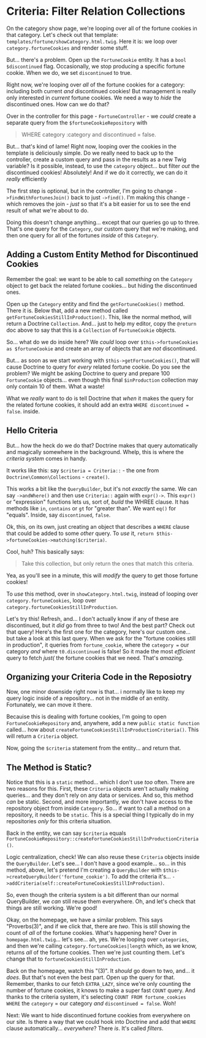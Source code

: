 # Criteria: Filter Relation Collections

On the category show page, we're looping over all of the fortune cookies in that
category. Let's check out that template: `templates/fortune/showCategory.html.twig`.
Here it is: we loop over `category.fortuneCookies` and render some stuff.

But... there's a problem. Open up the `FortuneCookie` entity. It has a
`bool $discontinued` flag. Occasionally, we stop producing a specific fortune cookie.
When we do, we set `discontinued` to true.

Right now, we're looping over *all* of the fortune cookies for a category: including
both current *and* discontinued cookies! But management is really only interested
in *current* fortune cookies. We need a way to *hide* the discontinued ones. How
can we do that?

Over in the controller for this page - `FortuneController` - we *could* create a
separate query from the `$fortuneCookieRepository` with

> WHERE category :category and discontinued = false.

But... that's kind of lame! Right now, looping over the cookies in the template
is deliciously simple. Do we really need to back up to the controller, create
a custom query and pass in the results as a new Twig variable? Is it possible,
instead, to use the `category` object... but filter *out* the discontinued
cookies! Absolutely! And if we do it correctly, we can do it *really* efficiently

The first step is optional, but in the controller, I'm going to change
`->findWithFortunesJoin()` back to just `->find()`. I'm making this change - which
removes the join - *just* so that it's a bit easier for us to see the end result
of what we're about to do.

Doing this doesn't change anything... except that our queries go up to three. That's
one query for the `Category`, our custom query that we're making, and then one query
for all of the fortunes *inside* of this `Category`.

## Adding a Custom Entity Method for Discontinued Cookies

Remember the goal: we want to be able to call *something* on the `Category` object
to get back the related fortune cookies... but hiding the discontinued ones.

Open up the `Category` entity and find the `getFortuneCookies()` method. There it
is. Below that, add a new method called `getFortuneCookiesStillInProduction()`. This,
like the normal method, will return a Doctrine `Collection`. And... just to help
my editor, copy the `@return` doc above to say that this is a `Collection` of
`FortuneCookie` objects.

So... what do we do inside here? We *could* loop over
`$this->fortuneCookies as $fortuneCookie` and create an array of objects that
are *not* discontinued.

But... as soon as we start working with `$this->getFortuneCookies()`, that will
cause Doctrine to query for *every* related fortune cookie. Do you see the problem?
We might be asking Doctrine to query and prepare 100 `FortuneCookie` objects...
even though this final `$inProduction` collection may only contain 10 of them.
What a waste!

What we *really* want to do is tell Doctrine that *when* it makes the query for
the related fortune cookies, it should add an extra `WHERE discontinued = false`.
inside.

## Hello Criteria

But... how the heck do we do that? Doctrine makes that query automatically and
magically somewhere in the background. Whelp, this is where the *criteria system*
comes in handy.

It works like this: say `$criteria = Criteria::` - the one from
`Doctrine\Common\Collections` - `create()`.

This works a bit like the `QueryBuilder`, but it's not *exactly* the same. We
can say `->andWhere()` and then use `Criteria::` again with `expr()->`. This
`expr()` or "expression" functions lets us, sort of, *build* the WHREE clause.
It has methods like `in`, `contains` or `gt` for "greater than". We want `eq()` for
"equals". Inside, say `discontinued`, `false`.

Ok, this, on its own, just creating an object that describes a `WHERE` clause
that could be added to some *other* query. To *use* it,
`return $this->fortuneCookies->matching($criteria)`.

Cool, huh? This basically says:

> Take this collection, but only return the ones that match this criteria.

Yea, as you'll see in a minute, this will *modify* the query to get those fortune
cookies!

To *use* this method, over in `showCategory.html.twig`, instead of looping over
`category.fortuneCookies`, loop over `category.fortuneCookiesStillInProduction`.

Let's try this! Refresh, and... I don't actually know if any of these are
discontinued, but it *did* go from three to two! And the best part? Check out that
query! Here's the first one for the category, here's our custom one... but take a
look at this last query. When we ask for the "fortune cookies still in production",
it queries from `fortune_cookie`, where the `category =` our category *and* where
`t0.discontinued` is false! So it made the most *efficient* query to fetch *just(*
the fortune cookies that we need. That's *amazing*.

## Organizing your Criteria Code in the Reposiotry

Now, one minor downside right now is that... i normally like to keep my query logic
inside of a repository... not in the middle of an entity. Fortunately, we can move
it there.

Becauise this is dealing with fortune cookies, I'm going to open
`FortuneCookieRepository` and, anywhere, add a new `public static function` called...
how about `createFortuneCookiesStillInProductionCriteria()`. This will return a
`Criteria` object.

Now, going the `$criteria` statement from the entity... and return that.

## The Method is Static?

Notice that this is a `static` method... which I don't use *too* often. There are
two reasons for this. First, these `Criteria` objects aren't actually making queries...
and they don't rely on any data or services. And so, this method *can* be static.
Second, and more importantly, we don't have access to the repository object from
inside `Category`. So... if want to call a method on a repository, it needs to
be `static`. This is a special thing I typically do in my repositories *only* for
this criteria situation.

Back in the entity, we can say `$criteria` equals
`FortuneCookieRepository::createFortuneCookiesStillInProductionCriteria()`.

Logic centralization, check! We can also reuse these `Criteria` objects inside
the `QueryBuilder`. Let's see... I don't have a good example... so... in this method,
above, let's pretend I'm creating a `QueryBuilder` with
`$this->createQueryBuilder('fortune_cookie')`. To add the criteria it's...
`->addCriteria(self::createFortuneCookiesStillInProduction)`.

So, even though the criteria system is a bit different than our normal QueryBuilder,
we *can* still reuse them everywhere. Oh, and let's check that things are still
working. We're good!

Okay, on the homepage, we have a similar problem. This says "Proverbs(3)", and if
we click that, there are *two*. This is still showing the count of *all* of the
fortune cookies. What's happening here? Over in `homepage.html.twig`... let's see...
ah, yes. We're looping over `categories`, and then we're calling
`category.fortuneCookies|length` which, as we know, returns *all* of the fortune
cookies. Then we're just counting them. Let's change that to
`fortuneCookiesStillInProduction`.

Back on the homepage, watch this "(3)". It *should* go down to two, and... it *does*.
But that's not even the best part. Open up the query for that. Remember, thanks to
our fetch `EXTRA_LAZY`, since we're only counting the number of fortune cookies,
it knows to make a super fast `COUNT` query. And thanks to the criteria system, it's
selecting `COUNT FROM fortune_cookies WHERE` the `category` = our category *and*
`discontinued = false`. Woh!

Next: We want to hide discontinued fortune cookies from everywhere on our site. Is
there a way that we could hook into Doctrine and add that `WHERE` clause
automatically... *everywhere*? There *is*. It's called *filters*.
